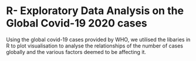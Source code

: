 # R- Exploratory Data Analysis on the Global Covid-19 2020 cases
Using the global covid-19 cases provided by WHO, we utilised the libaries in R to plot visualisation to analyse the relationships of the number of cases globally and the various factors deemed to be affecting it.
